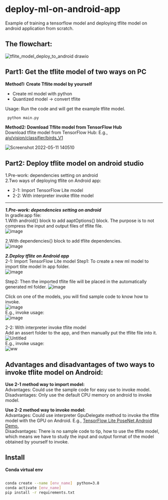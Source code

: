 # deploy-ml-on-android-app
Example of training a tensorflow model and deploying tflite model on android application from scratch.  

## The flowchart:
 ![tflite_model_deploy_to_android drawio](https://user-images.githubusercontent.com/19554347/167766895-e3340be6-7793-4171-96d3-a4615c186ddb.png)   
  




## Part1: Get the tflite model of two ways on PC   
**Method1: Create Tflite model by yourself**   
*  Create ml model with python   
*  Quantized model -> convert tflite   

Usage: Run the code and will get the example tflite model.  
```bash
 python main.py
```     

**Method2: Download Tflite model from TensorFlow Hub**   
Download tflite model from TensorFlow Hub: E.g., [aiy/vision/classifier/birds_V1](https://tfhub.dev/google/lite-model/aiy/vision/classifier/birds_V1/3)    
  
   ![Screenshot 2022-05-11 140510](https://user-images.githubusercontent.com/19554347/167780010-ebc1bc1a-4bfa-472d-99ab-94e503c2d762.png)    



## Part2: Deploy tflite model on android studio      
1.Pre-work: dependencies setting on android   
2.Two ways of deploying tflite on Android app:   
*  2-1: Import TensorFlow Lite model      
*  2-2: With interpreter invoke tflite model   
-----------------------------------------------------------      
***1.Pre-work: dependencies setting on android***   
In gradle:app file:   
1.With android{} block to add aaptOptions{} block. The purpose is to not compress the input and output files of tflite file.   
![image](https://user-images.githubusercontent.com/19554347/167754536-9425d678-ccc0-42ad-8f16-21faa09801fa.png)   

2.With dependencies{} block to add tflite dependencies.   
![image](https://user-images.githubusercontent.com/19554347/167754733-c60f2e8c-c5ef-4e7d-9e81-7643ebd3da19.png)   

***2.Deploy tflite on Android app***   
2-1: Import TensorFlow Lite model
Step1: To create a new ml model to import tlite model In app folder.   
![image](https://user-images.githubusercontent.com/19554347/167755002-94d39cdd-7dde-446a-a3ed-261b6fc504fd.png)   

Step2: Then the imported tflite file will be placed in the automatically generated ml folder. 
![image](https://user-images.githubusercontent.com/19554347/167755361-7d096ce2-b72a-4a97-96f4-0a3cf65590a1.png)   

Click on one of the models, you will find sample code to know how to invoke.   
![image](https://user-images.githubusercontent.com/19554347/167756290-84f8fdc0-00f6-4dba-936a-5571fb8a6639.png)   
E.g., invoke usage:   
![image](https://user-images.githubusercontent.com/19554347/167756364-addd8226-033c-4210-8e10-70924f8f5e31.png)

2-2: With interpreter invoke tflite model   
Add an assert folder to the app, and then manually put the tflite file into it.   
![Untitled](https://user-images.githubusercontent.com/19554347/167756527-b01ad3b5-10b6-433e-9002-ee35c61c090a.png)   
E.g., invoke usage:   
![ww](https://user-images.githubusercontent.com/19554347/167757452-5a15805f-9ba9-4fbf-a859-d9bb24be426a.png)   

   
## Advantages and disadvantages of two ways to invoke tflite model on Android:   

**Use 2-1 method way to import model:**   
Advantages: Could use the sample code for easy use to invoke model.   
Disadvantages: Only use the default CPU memory on android to invoke model.   


**Use 2-2 method way to invoke model:**   
Advantages: Could use interpreter GpuDelegate method to invoke the tflite model with the GPU on Android.  E.g., [TensorFlow Lite PoseNet Android Demo.](https://github.com/tensorflow/examples/tree/master/lite/examples/posenet/android)   
Disadvantages: There is no sample code to tip, how to use the tflite model, which means we have to study the input and output format of the model obtained by yourself to invoke.   


## Install     

**Conda virtual env**  
```bash

conda create --name [env_name]  python=3.8
conda activate [env_name]
pip install -r requirements.txt
```   
